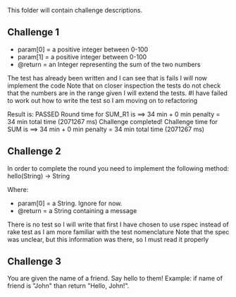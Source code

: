 This folder will contain challenge descriptions.

## Challenge 1
- param[0] = a positive integer between 0-100
- param[1] = a positive integer between 0-100
- @return = an Integer representing the sum of the two numbers

The test has already been written and I can see that is fails
I will now implement the code
Note that on closer inspection the tests do not check that the numbers are in the range given
I will extend the tests.
#I have failed to work out how to write the test so I am moving on to refactoring


Result is: PASSED
Round time for SUM_R1 is ==> 34 min + 0 min penalty = 34 min total time (2071267 ms)
Challenge completed!
Challenge time for SUM is ==> 34 min + 0 min penalty = 34 min total time (2071267 ms)


## Challenge 2
In order to complete the round you need to implement the following method:
     hello(String) -> String

Where:
 - param[0] = a String. Ignore for now.
 - @return = a String containing a message

 There is no test so I will write that first
 I have chosen to use rspec instead of rake test as I am more familiar with the test nomenclature
 Note that the spec was unclear, but this information was there, so I must read it properly

 ## Challenge 3
 You are given the name of a friend. Say hello to them!
 Example: if name of friend is "John" than return "Hello, John!".
 
